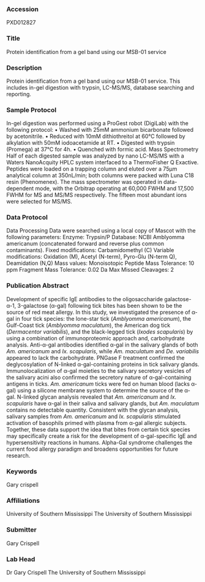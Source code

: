 ### Accession
PXD012827

### Title
Protein identification from a gel band using our MSB-01 service

### Description
Protein identification from a gel band using our MSB-01 service. This includes in-gel digestion with trypsin, LC-MS/MS, database searching and reporting.

### Sample Protocol
In-gel digestion was performed using a ProGest robot (DigiLab) with the following protocol:  • Washed with 25mM ammonium bicarbonate followed by acetonitrile. • Reduced with 10mM dithiothreitol at 60°C followed by alkylation with 50mM iodoacetamide at RT. • Digested with trypsin (Promega) at 37°C for 4h. • Quenched with formic acid. Mass Spectrometry  Half of each digested sample was analyzed by nano LC-MS/MS with a Waters NanoAcquity HPLC system interfaced to a ThermoFisher Q Exactive. Peptides were loaded on a trapping column and eluted over a 75µm analytical column at 350nL/min; both columns were packed with Luna C18 resin (Phenomenex). The mass spectrometer was operated in data-dependent mode, with the Orbitrap operating at 60,000 FWHM and 17,500 FWHM for MS and MS/MS respectively. The fifteen most abundant ions were selected for MS/MS.

### Data Protocol
Data Processing  Data were searched using a local copy of Mascot with the following parameters:  Enzyme: Trypsin/P Database:  NCBI Amblyomma americanum (concatenated forward and reverse plus common contaminants). Fixed modifications: Carbamidomethyl (C) Variable modifications: Oxidation (M), Acetyl (N-term), Pyro-Glu (N-term Q), Deamidation (N,Q)  Mass values: Monoisotopic Peptide Mass Tolerance: 10 ppm Fragment Mass Tolerance: 0.02 Da Max Missed Cleavages: 2

### Publication Abstract
Development of specific IgE antibodies to the oligosaccharide galactose-&#x3b1;-1, 3-galactose (&#x3b1;-gal) following tick bites has been shown to be the source of red meat allergy. In this study, we investigated the presence of &#x3b1;-gal in four tick species: the lone-star tick (<i>Amblyomma americanum</i>), the Gulf-Coast tick (<i>Amblyomma maculatum</i>), the American dog tick (<i>Dermacentor variabilis</i>), and the black-legged tick (<i>Ixodes scapularis</i>) by using a combination of immunoproteomic approach and, carbohydrate analysis. Anti-&#x3b1;-gal antibodies identified &#x3b1;-gal in the salivary glands of both <i>Am. americanum</i> and <i>Ix. scapularis</i>, while <i>Am. maculatum</i> and <i>De. variabilis</i> appeared to lack the carbohydrate. PNGase F treatment confirmed the deglycosylation of N-linked &#x3b1;-gal-containing proteins in tick salivary glands. Immunolocalization of &#x3b1;-gal moieties to the salivary secretory vesicles of the salivary acini also confirmed the secretory nature of &#x3b1;-gal-containing antigens in ticks. <i>Am. americanum</i> ticks were fed on human blood (lacks &#x3b1;-gal) using a silicone membrane system to determine the source of the &#x3b1;-gal. N-linked glycan analysis revealed that <i>Am. americanum</i> and <i>Ix. scapularis</i> have &#x3b1;-gal in their saliva and salivary glands, but <i>Am. maculatum</i> contains no detectable quantity. Consistent with the glycan analysis, salivary samples from <i>Am. americanum</i> and <i>Ix. scapularis</i> stimulated activation of basophils primed with plasma from &#x3b1;-gal allergic subjects. Together, these data support the idea that bites from certain tick species may specifically create a risk for the development of &#x3b1;-gal-specific IgE and hypersensitivity reactions in humans. Alpha-Gal syndrome challenges the current food allergy paradigm and broadens opportunities for future research.

### Keywords
Gary crispell

### Affiliations
University of Southern Mississippi
The University of Southern Mississippi

### Submitter
Gary  Crispell

### Lab Head
Dr Gary Crispell
The University of Southern Mississippi


